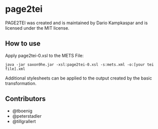 # page2tei
PAGE2TEI was created and is maintained by Dario Kampkaspar and is licensed under the MIT license.

## How to use
Apply page2tei-0.xsl to the METS File:

```
java -jar saxon9he.jar -xsl:page2tei-0.xsl -s:mets.xml -o:[your tei file].xml
```

Additional stylesheets can be applied to the output created by the basic transformation.


## Contributors
- @tboenig
- @peterstadler
- @tillgrallert
